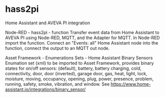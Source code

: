 # hass2pi
Home Assistant and AVEVA PI integration

Node-RED - hass2pi - function
Transfer event data from Home Assistant to AVEVA PI using Node-RED, MQTT, and the Adapter for MQTT. In Node-RED import the function. Connect an "Events: all" Home Assistant node into the function, connect the output to an MQTT out node.

Asset Framework - Enumerations Sets - Home Assistant Binary Sensors
Enumation set (xml) to be imported to Asset Framework, provides binary states for on/off sensors: (default), battery, battery charging, cold, connectivity, door, door (inverted), garage door, gas, heat, light, lock, moisture, moving, occupancy, opening, plug, power, presence, problem, running, safety, smoke, vibration, and window. See https://www.home-assistant.io/integrations/binary_sensor/
